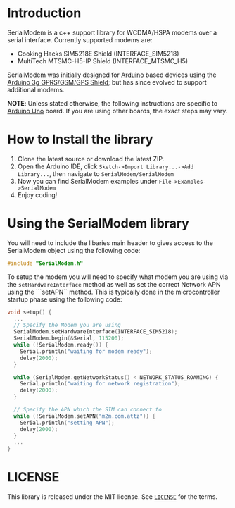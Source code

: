 Introduction
==================

SerialModem is a c++ support library for WCDMA/HSPA modems over a serial interface. Currently supported modems are:
* Cooking Hacks SIM5218E Shield (INTERFACE_SIM5218)
* MultiTech MTSMC-H5-IP Shield  (INTERFACE_MTSMC_H5)

SerialModem was initially designed for [Arduino](http://www.arduino.cc/) based devices using the [Arduino 3g GPRS/GSM/GPS Shield](http://www.cooking-hacks.com/documentation/tutorials/arduino-3g-gprs-gsm-gps); but has since evolved to support additional modems.

**NOTE**: Unless stated otherwise, the following instructions are specific to [Arduino Uno](http://arduino.cc/en/Main/arduinoBoardUno) board. If you are using other boards, the exact steps may vary.

How to Install the library
==========================

1. Clone the latest source or download the latest ZIP.
2. Open the Arduino IDE, click `Sketch->Import Library...->Add Library...`, then navigate to `SerialModem/SerialModem`
3. Now you can find SerialModem examples under `File->Examples->SerialModem`
3. Enjoy coding!

Using the SerialModem library
=========================

You will need to include the libaries main header to gives access to the SerialModem object using the following code:

```cpp
#include "SerialModem.h"
```

To setup the modem you will need to specify what modem you are using via the ```setHardwareInterface``` method as well as set the correct Network APN using the ```setAPN`` method. This is typically done in the microcontroller startup phase using the following code:

```cpp
void setup() {
  ...
  // Specify the Modem you are using
  SerialModem.setHardwareInterface(INTERFACE_SIM5218);
  SerialModem.begin(&Serial, 115200);
  while (!SerialModem.ready()) {
    Serial.println("waiting for modem ready");
    delay(2000);
  }

  while (SerialModem.getNetworkStatus() < NETWORK_STATUS_ROAMING) {
    Serial.println("waiting for network registration");
    delay(2000);
  }

  // Specify the APN which the SIM can connect to
  while (!SerialModem.setAPN("m2m.com.attz")) {
    Serial.println("setting APN");
    delay(2000);
  }
  ...
}
```

LICENSE
=======

This library is released under the MIT license. See [`LICENSE`](LICENSE) for the terms.